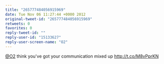 ```yaml
---
title: "265777484056915969"
date: Tue Nov 06 11:27:44 +0000 2012
original-tweet-id: "265777484056915969"
retweets: 0
favorites: 0
reply-tweet-id: ""
reply-user-id: "15133627"
reply-user-screen-name: "O2"
---
```

<a href="https://twitter.com/O2">@O2</a> think you've got your communication mixed up   http://t.co/M8vPprKN

